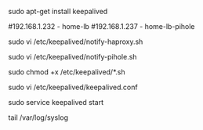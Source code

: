 

sudo apt-get install keepalived

#192.168.1.232 - home-lb
#192.168.1.237 - home-lb-pihole


sudo vi /etc/keepalived/notify-haproxy.sh


sudo vi /etc/keepalived/notify-pihole.sh

sudo chmod +x /etc/keepalived/*.sh


sudo vi /etc/keepalived/keepalived.conf

sudo service keepalived start

tail /var/log/syslog
